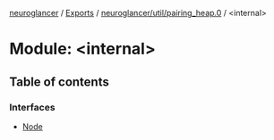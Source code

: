 [neuroglancer](../README.md) / [Exports](../modules.md) / [neuroglancer/util/pairing\_heap.0](neuroglancer_util_pairing_heap_0.md) / <internal\>

# Module: <internal\>

## Table of contents

### Interfaces

- [Node](../interfaces/neuroglancer_util_pairing_heap_0._internal_.Node.md)
